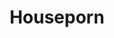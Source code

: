 ---
title: Houseporn
crosslinks:
- PornOverlords
- hometours
- RoomPorn
- wyoming
- ArchitecturePorn
- autotldr
- BrasilOnReddit
---